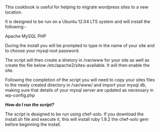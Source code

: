 This cookbook is useful for helping to migrate wordpress sites to a new location.

It is designed to be run on a Ubuntu 12.04 LTS system and will install the following:-

Apache
MySQL
PHP

During the install you will be prompted to type in the name of your site and to choose your mysql root password.

The script will then create a diretory in /var/www for your site as well as create the file below /etc/apache2/sites-available.  It will then enable the site.

Following the completion of the script you will need to copy your sites files to the newly created directory in /var/www/ and import your mysql db, making sure that details of your mysql server are updated as necessary in wp-config.php


***How do I run the script?***


The script is designed to be run using chef-solo.  If you download the install.sh file and execute it, this will install ruby 1.9.2 the chef-solo gem before beginning the install.

